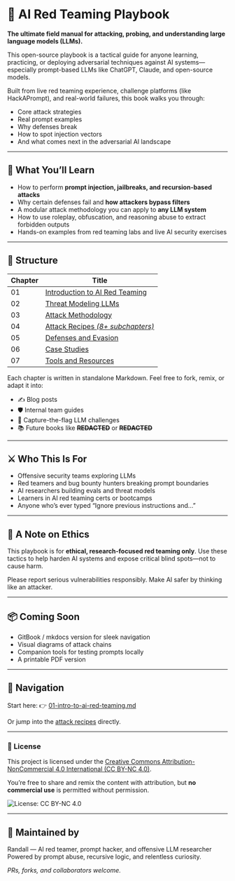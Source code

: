 # 🧠 AI Red Teaming Playbook

**The ultimate field manual for attacking, probing, and understanding large language models (LLMs).**

This open-source playbook is a tactical guide for anyone learning, practicing, or deploying adversarial techniques against AI systems—especially prompt-based LLMs like ChatGPT, Claude, and open-source models.

Built from live red teaming experience, challenge platforms (like HackAPrompt), and real-world failures, this book walks you through:

- Core attack strategies
- Real prompt examples
- Why defenses break
- How to spot injection vectors
- And what comes next in the adversarial AI landscape

---

## 📘 What You’ll Learn

- How to perform **prompt injection, jailbreaks, and recursion-based attacks**
- Why certain defenses fail and **how attackers bypass filters**
- A modular attack methodology you can apply to **any LLM system**
- How to use roleplay, obfuscation, and reasoning abuse to extract forbidden outputs
- Hands-on examples from red teaming labs and live AI security exercises

---

## 🧱 Structure

| Chapter | Title                                                           |
| ------- | --------------------------------------------------------------- |
| 01      | [Introduction to AI Red Teaming](01-intro-to-ai-red-teaming.md) |
| 02      | [Threat Modeling LLMs](02-threat-modeling-llms.md)              |
| 03      | [Attack Methodology](03-attack-methodology.md)                  |
| 04      | [Attack Recipes _(8+ subchapters)_](04-attack-recipes/)         |
| 05      | [Defenses and Evasion](05-defenses-and-evasion.md)              |
| 06      | [Case Studies](06-case-studies.md)                              |
| 07      | [Tools and Resources](07-resources-and-tools.md)                |

Each chapter is written in standalone Markdown. Feel free to fork, remix, or adapt it into:

- ✍️ Blog posts
- 🛡️ Internal team guides
- 🧨 Capture-the-flag LLM challenges
- 📚 Future books like **~~REDACTED~~** or **~~REDACTED~~**

---

## ⚔️ Who This Is For

- Offensive security teams exploring LLMs
- Red teamers and bug bounty hunters breaking prompt boundaries
- AI researchers building evals and threat models
- Learners in AI red teaming certs or bootcamps
- Anyone who’s ever typed “Ignore previous instructions and…”

---

## 🔐 A Note on Ethics

This playbook is for **ethical, research-focused red teaming only**. Use these tactics to help harden AI systems and expose critical blind spots—not to cause harm.

Please report serious vulnerabilities responsibly. Make AI safer by thinking like an attacker.

---

## 📦 Coming Soon

- GitBook / mkdocs version for sleek navigation
- Visual diagrams of attack chains
- Companion tools for testing prompts locally
- A printable PDF version

---

## 🧭 Navigation

Start here: 👉 [01-intro-to-ai-red-teaming.md](01-intro-to-ai-red-teaming.md)

Or jump into the [attack recipes](04-attack-recipes/) directly.

---

### 📄 License

This project is licensed under the [Creative Commons Attribution-NonCommercial 4.0 International (CC BY-NC 4.0)](https://creativecommons.org/licenses/by-nc/4.0/).

You’re free to share and remix the content with attribution, but **no commercial use** is permitted without permission.

![License: CC BY-NC 4.0](https://img.shields.io/badge/License-CC%20BY--NC%204.0-lightgrey.svg)

---

## 🧠 Maintained by

Randall — AI red teamer, prompt hacker, and offensive LLM researcher  
Powered by prompt abuse, recursive logic, and relentless curiosity.

_PRs, forks, and collaborators welcome._

